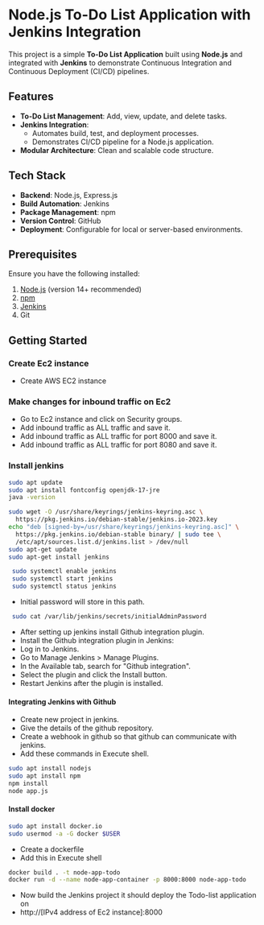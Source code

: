 # Node.js To-Do List Application with Jenkins Integration

This project is a simple **To-Do List Application** built using **Node.js** and integrated with **Jenkins** to demonstrate Continuous Integration and Continuous Deployment (CI/CD) pipelines.

## Features

- **To-Do List Management**: Add, view, update, and delete tasks.
- **Jenkins Integration**:
  - Automates build, test, and deployment processes.
  - Demonstrates CI/CD pipeline for a Node.js application.
- **Modular Architecture**: Clean and scalable code structure.

## Tech Stack

- **Backend**: Node.js, Express.js
- **Build Automation**: Jenkins
- **Package Management**: npm
- **Version Control**: GitHub
- **Deployment**: Configurable for local or server-based environments.

## Prerequisites

Ensure you have the following installed:

1. [Node.js](https://nodejs.org/) (version 14+ recommended)
2. [npm](https://www.npmjs.com/)
3. [Jenkins](https://www.jenkins.io/)
4. Git

## Getting Started

### Create Ec2 instance 
* Create AWS EC2 instance
### Make changes for inbound traffic on Ec2
* Go to Ec2 instance and click on Security groups.
* Add inbound traffic as ALL traffic and save it.
* Add inbound traffic as ALL traffic for port 8000 and save it.
* Add inbound traffic as ALL traffic for port 8080 and save it.
### Install jenkins

```bash
sudo apt update
sudo apt install fontconfig openjdk-17-jre
java -version
```
```bash
sudo wget -O /usr/share/keyrings/jenkins-keyring.asc \
  https://pkg.jenkins.io/debian-stable/jenkins.io-2023.key
echo "deb [signed-by=/usr/share/keyrings/jenkins-keyring.asc]" \
  https://pkg.jenkins.io/debian-stable binary/ | sudo tee \
  /etc/apt/sources.list.d/jenkins.list > /dev/null
sudo apt-get update
sudo apt-get install jenkins
```
```bash
 sudo systemctl enable jenkins
 sudo systemctl start jenkins
 sudo systemctl status jenkins
```
* Initial password will store in this path.
```bash
 sudo cat /var/lib/jenkins/secrets/initialAdminPassword
```
* After setting up jenkins install Github integration plugin.
* Install the Github integration plugin in Jenkins:
* Log in to Jenkins.
* Go to Manage Jenkins > Manage Plugins.
* In the Available tab, search for "Github integration".
* Select the plugin and click the Install button.
* Restart Jenkins after the plugin is installed.
#### Integrating Jenkins with Github 
* Create new project in jenkins.
* Give the details of the github repository.
* Create a webhook in github so that github can communicate with jenkins.
* Add these commands in  Execute shell.
```bash
sudo apt install nodejs
sudo apt install npm
npm install
node app.js
```
#### Install docker 
```bash
sudo apt install docker.io
sudo usermod -a -G docker $USER
```
* Create a dockerfile
* Add this in Execute shell
```bash 
docker build . -t node-app-todo
docker run -d --name node-app-container -p 8000:8000 node-app-todo
```
* Now build the Jenkins project it should deploy the Todo-list application on
* http://[IPv4 address of Ec2 instance]:8000
